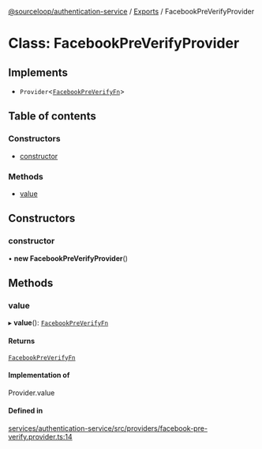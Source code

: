 [@sourceloop/authentication-service](../README.md) / [Exports](../modules.md) / FacebookPreVerifyProvider

# Class: FacebookPreVerifyProvider

## Implements

- `Provider`<[`FacebookPreVerifyFn`](../modules.md#facebookpreverifyfn)\>

## Table of contents

### Constructors

- [constructor](FacebookPreVerifyProvider.md#constructor)

### Methods

- [value](FacebookPreVerifyProvider.md#value)

## Constructors

### constructor

• **new FacebookPreVerifyProvider**()

## Methods

### value

▸ **value**(): [`FacebookPreVerifyFn`](../modules.md#facebookpreverifyfn)

#### Returns

[`FacebookPreVerifyFn`](../modules.md#facebookpreverifyfn)

#### Implementation of

Provider.value

#### Defined in

[services/authentication-service/src/providers/facebook-pre-verify.provider.ts:14](https://github.com/sourcefuse/loopback4-microservice-catalog/blob/93a7f917/services/authentication-service/src/providers/facebook-pre-verify.provider.ts#L14)
